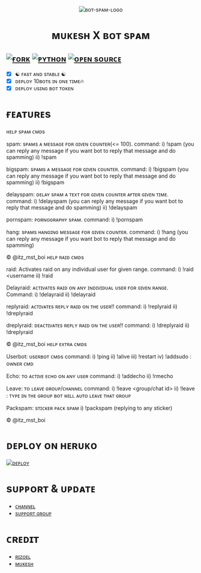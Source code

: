 <p align="center">
  <img src="./resources/20220820_2130221.gif" alt="ʙᴏᴛ-sᴘᴀᴍ-ʟᴏɢᴏ">
</p>
<h1 align="center">
  <b>ᴍᴜᴋᴇsʜ X ʙᴏᴛ sᴘᴀᴍ</b>
</h1>

[![ғᴏʀᴋ](https://img.shields.io/github/forks/Noob-Mukesh/MukeshXSpam?style=flat-square&color=orange)](https://github.com/Noob-Mukesh/MukeshxSpam/fork)
[![ᴘʏᴛʜᴏɴ](https://img.shields.io/badge/Python-v4.0-blue)](https://www.python.org/)
[![ᴏᴘᴇɴ sᴏᴜʀᴄᴇ](https://badges.frapsoft.com/os/v2/open-source.svg?v=103)](https://github.com/Noob-Mukesh/MukeshxSpam)   
----
 
- [x] ☯︎ ғᴀsᴛ ᴀɴᴅ sᴛᴀʙʟᴇ ☯︎
- [x] ᴅᴇᴘʟᴏʏ 10ʙᴏᴛs ɪɴ ᴏɴᴇ ᴛɪᴍᴇ🔥
- [x] ᴅᴇᴘʟᴏʏ ᴜsɪɴɢ ʙᴏᴛ ᴛᴏᴋᴇɴ

# ғᴇᴀᴛᴜʀᴇs
ʜᴇʟᴘ sᴘᴀᴍ ᴄᴍᴅs

spam: sᴘᴀᴍs  ᴀ  ᴍᴇssᴀɢᴇ ғᴏʀ ɢɪᴠᴇɴ  ᴄᴏᴜɴᴛᴇʀ(<= 100).
command:
i) !spam <count> <message to spam> (you can reply any message if you want bot to reply that message and do spamming)
ii) !spam <count> <replying any message>

bigspam: sᴘᴀᴍs ᴀ  ᴍᴇssᴀɢᴇ ғᴏʀ  ɢɪᴠᴇɴ ᴄᴏᴜɴᴛᴇʀ.
command:
i) !bigspam <count> <message to spam> (you can reply any message if you want bot to reply that message and do spamming)
ii) !bigspam <count> <replying any message>

delayspam: ᴅᴇʟᴀʏ  sᴘᴀᴍ ᴀ ᴛᴇxᴛ ғᴏʀ  ɢɪᴠᴇɴ  ᴄᴏᴜɴᴛᴇʀ ᴀғᴛᴇʀ ɢɪᴠᴇɴ ᴛɪᴍᴇ.
command:
i) !delayspam <delay> <count> <message to spam> (you can reply any message if you want bot to reply that message and do spamming)
ii) !delayspam <delay> <count> <replying any message>

pornspam: ᴘᴏʀɴᴏɢʀᴀᴘʜʏ sᴘᴀᴍ.
command:
i) !pornspam <count>

hang: sᴘᴀᴍs ʜᴀɴɢɪɴɢ ᴍᴇssᴀɢᴇ ғᴏʀ  ɢɪᴠᴇɴ  ᴄᴏᴜɴᴛᴇʀ.
command:
i) !hang <counter> (you can reply any message if you want bot to reply that message and do spamming)

 © @itz_mst_boi
ʜᴇʟᴘ ʀᴀɪᴅ ᴄᴍᴅs 


raid: Activates raid on any individual user for given range.
command:
i) !raid <count> <username
ii) !raid <count> <reply to user>

Delayraid: ᴀᴄᴛɪᴠᴀᴛᴇs ʀᴀɪᴅ  ᴏɴ  ᴀɴʏ  ɪɴᴅɪᴠɪᴅᴜᴀʟ ᴜsᴇʀ  ғᴏʀ ɢɪᴠᴇɴ ʀᴀɴɢᴇ.
Command:
i) !delayraid <delay> <count> <Username of User>
ii) !delayraid <delay> <count> <reply to a User>

replyraid: ᴀᴄᴛɪᴠᴀᴛᴇs ʀᴇᴘʟʏ  ʀᴀɪᴅ  ᴏɴ  ᴛʜᴇ  ᴜsᴇʀ!!
command:
i) !replyraid <replying to user>
ii) !dreplyraid <username>

dreplyraid: ᴅᴇᴀᴄᴛɪᴠᴀᴛᴇs ʀᴇᴘʟʏ  ʀᴀɪᴅ ᴏɴ  ᴛʜᴇ ᴜsᴇʀ!!
command:
i) !dreplyraid <replying to user>
ii) !dreplyraid <username>


© @itz_mst_boi
ʜᴇʟᴘ  ᴇxᴛʀᴀ  ᴄᴍᴅs

Userbot: ᴜsᴇʀʙᴏᴛ ᴄᴍᴅs
command:
i) !ping 
ii) !alive
iii) !restart
iv) !addsudo <reply to user> : ᴏᴡɴᴇʀ ᴄᴍᴅ

Echo: ᴛᴏ  ᴀᴄᴛɪᴠᴇ  ᴇᴄʜᴏ  ᴏɴ ᴀɴʏ ᴜsᴇʀ
command:
i) !addecho <reply to user>
ii) !rmecho <reply to user>

Leave: ᴛᴏ ʟᴇᴀᴠᴇ  ɢʀᴏᴜᴘ/ᴄʜᴀɴɴᴇʟ
command:
i) !leave <group/chat id>
ii) !leave : ᴛʏᴘᴇ ɪɴ ᴛʜᴇ  ɢʀᴏᴜᴘ ʙᴏᴛ ᴡɪʟʟ  ᴀᴜᴛᴏ ʟᴇᴀᴠᴇ ᴛʜᴀᴛ ɢʀᴏᴜᴘ

Packspam: sᴛɪᴄᴋᴇʀ ᴘᴀᴄᴋ  sᴘᴀᴍ
i) !packspam (replying to any sticker)

© @itz_mst_boi
# ᴅᴇᴘʟᴏʏ ᴏɴ ʜᴇʀᴜᴋᴏ

[![ᴅᴇᴘʟᴏʏ](https://www.herokucdn.com/deploy/button.svg)](https://heroku.com/deploy?template=https://github.com/Noob-Mukesh/MukeshXSpam)


# sᴜᴘᴘᴏʀᴛ & ᴜᴘᴅᴀᴛᴇ
* [ᴄʜᴀɴɴᴇʟ](https://t.me/mukeshbotzone)
* [sᴜᴘᴘᴏʀᴛ ɢʀᴏᴜᴘ ](https://t.me/the_support_chat)
 
# ᴄʀᴇᴅɪᴛ 
* [ʀɪᴢᴏᴇʟ](https://t.me/MrRizoel)
* [ᴍᴜᴋᴇsʜ](https://telegram.dog/itz_mst_boi)
